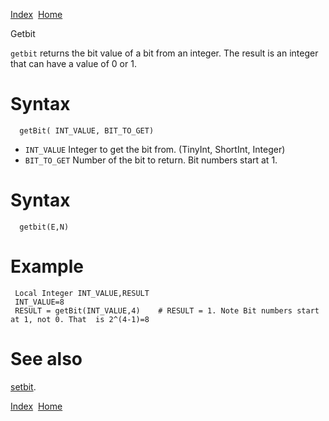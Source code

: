 [Index](index.html)  [Home](getting-started_home.html)

Getbit

`getbit` returns the bit value of a bit from an integer. The result is an integer that can have a value of 0 or 1.

# Syntax

```
  getBit( INT_VALUE, BIT_TO_GET)
```

* `INT_VALUE` Integer to get the bit from. (TinyInt, ShortInt, Integer)
* `BIT_TO_GET` Number of the bit to return. Bit numbers start at 1.

# Syntax

```
  getbit(E,N)
```

# Example

```
 Local Integer INT_VALUE,RESULT
 INT_VALUE=8
 RESULT = getBit(INT_VALUE,4)    # RESULT = 1. Note Bit numbers start at 1, not 0. That  is 2^(4-1)=8
```

# See also

[setbit](4gl_setbit.html).

  

[Index](index.html)  [Home](getting-started_home.html)